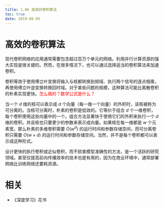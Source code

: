```yaml
---
title: 1.06 高效的卷积算法
toc: true
date: 2019-06-05
---
```


# 高效的卷积算法


现代卷积网络的应用通常需要包含超过百万个单元的网络。利用并行计算资源的强大实现是很关键的。然而，在很多情况下，也可以通过选择适当的卷积算法来加速卷积。


卷积等效于使用傅立叶变换将输入与核都转换到频域、执行两个信号的逐点相乘，再使用傅立叶逆变换转换回时域。对于某些问题的规模，这种算法可能比离散卷积的朴素实现更快。<span style="color:red;">怎么做的？数学公式是什么？</span>

当一个 $d$ 维的核可以表示成 $d$ 个向量（每一维一个向量）的外积时，该核被称为可分离的。当核可分离时，朴素的卷积是低效的。它等价于组合 $d$ 个一维卷积，每个卷积使用这些向量中的一个。组合方法显著快于使用它们的外积来执行一个 $d$ 维的卷积。并且核也只要更少的参数来表示成向量。如果核在每一维都是 $w$ 个元素宽，那么朴素的多维卷积需要 $O(w^d)$ 的运行时间和参数存储空间，而可分离卷积只需要 $O(w\times d)$ 的运行时间和参数存储空间。当然，并不是每个卷积都可以表示成这种形式。

设计更快的执行卷积或近似卷积，而不损害模型准确性的方法，是一个活跃的研究领域。甚至仅提高前向传播效率的技术也是有用的，因为在商业环境中，通常部署网络比训练网络还要耗资源。



# 相关

- 《深度学习》花书
